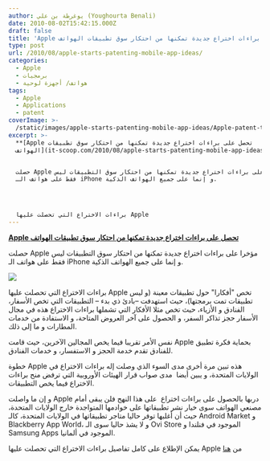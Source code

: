 ```yaml
---
author: يوغرطة بن علي (Youghourta Benali)
date: 2010-08-02T15:42:15.000Z
draft: false
title: 'Apple تحصل على براءات اختراع جديدة تمكنها من احتكار سوق تطبيقات الهواتف  '
type: post
url: /2010/08/apple-starts-patenting-mobile-app-ideas/
categories:
  - Apple
  - برمجيات
  - هواتف/ أجهزة لوحية
tags:
  - Apple
  - Applications
  - patent
coverImage: >-
  /static/images/apple-starts-patenting-mobile-app-ideas/Apple-patent-travel-app.jpg
excerpt: >-
  **[Apple تحصل على براءات اختراع جديدة تمكنها من احتكار سوق تطبيقات
  الهواتف](it-scoop.com/2010/08/apple-starts-patenting-mobile-app-ideas)**


  حصلت Apple مؤخرا على براءات اختراع جديدة تمكنها من احتكار سوق التطبيقات ليس
  فقط على هواتف الـ iPhone و إنما على جميع الهواتف الذكية.




  براءات الاختراع التي تحصلت عليها Apple
---
```

**[Apple تحصل على براءات اختراع جديدة تمكنها من احتكار سوق تطبيقات الهواتف](it-scoop.com/2010/08/apple-starts-patenting-mobile-app-ideas)**

حصلت Apple مؤخرا على براءات اختراع جديدة تمكنها من احتكار سوق التطبيقات ليس فقط على هواتف الـ iPhone و إنما على جميع الهواتف الذكية.

![](/static/images/apple-starts-patenting-mobile-app-ideas/Apple-patent-travel-app.jpg)

براءات الاختراع التي تحصلت عليها Apple تخص "أفكارا" حول تطبيقات معينة (و ليس تطبيقات تمت برمجتها)، حيث استهدفت –بادئ ذي بدء – التطبيقات التي تخص الأسفار، الفنادق و الأزياء، حيث تخص مثلا الأفكار التي تشملها براءات الاختراع هذه في مجال الأسفار حجز تذاكر السفر، و الحصول على آخر العروض المتاحة، و الاستفادة من خدمات المطارات و ما إلى ذلك.

نفس الأمر تقريبا فيما يخص المجالين الآخرين، حيث قامت Apple بحماية فكرة تطبيق للفنادق تقدم خدمة الحجز و الاستفسار، و خدمات الفنادق.

خطوة Apple هذه تبين مرة أخرى مدى السوء الذي وصلت إله براءات الاختراع في الولايات المتحدة، و يبين أيضا  مدى صواب قرار الهيئات الأوروبية التي ترفض منح براءات الاختراع فيما يخص التطبيقات.

و إن ما واصلت Apple دربها بالحصول على براءات اختراع  على هذا النهج فلن يبقى أمام مصنعي الهواتف سوى خيار نشر تطبيقاتها على خوادمها المتواجدة خارج الولايات المتحدة، حيث أن أغلبها توفر حاليا متاجر تطبيقاتها في الولايات المتحدة، كالـ Android Market و Blackberry App World، و لا يشذ حاليا سوى الـ Ovi Store الموجود في فنلندا و Samsung Apps الموجود في ألمانيا.

يمكن الإطلاع على كامل تفاصيل براءات الاختراع التي تحصلت عليها Apple من [هنا](http://www.unwiredview.com/2010/07/30/apple-starts-patenting-mobile-app-ideas/)
